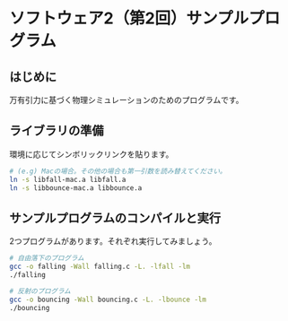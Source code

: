 # ソフトウェア2（第2回）サンプルプログラム

## はじめに
万有引力に基づく物理シミュレーションのためのプログラムです。

## ライブラリの準備
環境に応じてシンボリックリンクを貼ります。

```bash
# (e.g) Macの場合。その他の場合も第一引数を読み替えてください。
ln -s libfall-mac.a libfall.a
ln -s libbounce-mac.a libbounce.a
```
## サンプルプログラムのコンパイルと実行
2つプログラムがあります。それぞれ実行してみましょう。

```bash
# 自由落下のプログラム
gcc -o falling -Wall falling.c -L. -lfall -lm
./falling
```

```bash
# 反射のプログラム
gcc -o bouncing -Wall bouncing.c -L. -lbounce -lm
./bouncing
```